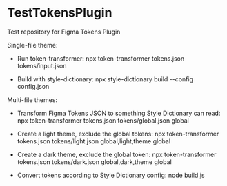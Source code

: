 # TestTokensPlugin
Test repository for Figma Tokens Plugin

Single-file theme:
- Run token-transformer: npx token-transformer tokens.json tokens/input.json

- Build with style-dictionary: npx style-dictionary build --config config.json

Multi-file themes:
- Transform Figma Tokens JSON to something Style Dictionary can read: npx token-transformer tokens.json tokens/global.json global

- Create a light theme, exclude the global tokens: npx token-transformer tokens.json tokens/light.json global,light,theme global
- Create a dark theme, exclude the global token: npx token-transformer tokens.json tokens/dark.json global,dark,theme global
- Convert tokens according to Style Dictionary config: node build.js

